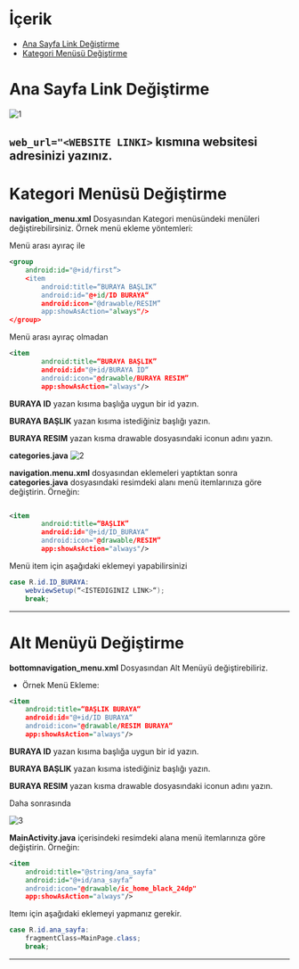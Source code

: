 # İçerik

- [Ana Sayfa Link Değiştirme](#ana-sayfa-link-değiştirme)
- [Kategori Menüsü Değiştirme](#kategori-menüsü-değiştirme)

# Ana Sayfa Link Değiştirme

![1](https://user-images.githubusercontent.com/25686023/42708450-089716ac-86e6-11e8-92a0-e5fcd5818c01.png)

```web_url="<WEBSITE LINKI>``` kısmına websitesi adresinizi yazınız.
---
# Kategori Menüsü Değiştirme

**navigation_menu.xml** Dosyasından Kategori menüsündeki menüleri değiştirebilirsiniz. Örnek menü ekleme yöntemleri:

Menü arası ayıraç ile
```xml
<group
    android:id="@+id/first”> 
    <item
        android:title=“BURAYA BAŞLIK”
        android:id="@+id/ID BURAYA“
        android:icon="@drawable/RESIM”
        app:showAsAction="always"/>
</group>
```
Menü arası ayıraç olmadan
```xml
<item
        android:title=“BURAYA BAŞLIK”
        android:id="@+id/BURAYA ID“
        android:icon="@drawable/BURAYA RESIM”
        app:showAsAction="always"/>
```

<p><b>BURAYA ID</b> yazan kısıma başlığa uygun bir id yazın.</p>
<p><b>BURAYA BAŞLIK</b> yazan kısıma istediğiniz başlığı yazın.</p>
<p><b>BURAYA RESIM</b> yazan kısma drawable dosyasındaki iconun adını yazın.</p>

**categories.java**
![2](https://user-images.githubusercontent.com/25686023/42708601-7ed5389e-86e6-11e8-938a-bd0201d86296.png)

**navigation.menu.xml** dosyasından eklemeleri yaptıktan sonra **categories.java** dosyasındaki resimdeki alanı menü itemlarınıza göre değiştirin. Örneğin:


```xml

<item
        android:title=“BAŞLIK”
        android:id="@+id/ID_BURAYA“
        android:icon="@drawable/RESIM”
        app:showAsAction="always"/>
```
Menü item için aşağıdaki eklemeyi yapabilirsinizi

```java
case R.id.ID_BURAYA:
    webviewSetup(“<ISTEDIGINIZ LINK>“);
    break;
```
---
# Alt Menüyü Değiştirme

**bottomnavigation_menu.xml** Dosyasından Alt Menüyü değiştirebiliriz.

- Örnek Menü Ekleme:
```xml
<item
    android:title=“BAŞLIK BURAYA“
    android:id="@+id/ID BURAYA“
    android:icon="@drawable/RESIM BURAYA“
    app:showAsAction="always"/>
```

<p><b>BURAYA ID</b> yazan kısıma başlığa uygun bir id yazın.</p>
<p><b>BURAYA BAŞLIK</b> yazan kısıma istediğiniz başlığı yazın.</p>
<p><b>BURAYA RESIM</b> yazan kısma drawable dosyasındaki iconun adını yazın.</p>

Daha sonrasında 

![3](https://user-images.githubusercontent.com/25686023/42723528-1377fffa-8768-11e8-9007-ec4243e2ace7.png)

**MainActivity.java** içerisindeki resimdeki alana menü itemlarınıza göre değiştirin. Örneğin:

```xml
<item
    android:title="@string/ana_sayfa"
    android:id="@+id/ana_sayfa”
    android:icon="@drawable/ic_home_black_24dp"
    app:showAsAction="always"/>
```
Itemı için aşağıdaki eklemeyi yapmanız gerekir.

```java
case R.id.ana_sayfa:
    fragmentClass=MainPage.class;
    break;
```
---

